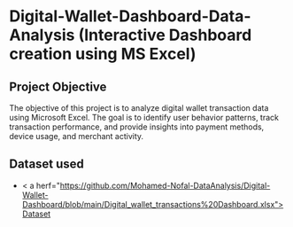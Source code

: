 # Digital-Wallet-Dashboard-Data-Analysis (Interactive Dashboard creation using MS Excel)
## Project Objective
The objective of this project is to analyze digital wallet transaction data using Microsoft Excel. The goal is to identify user behavior patterns, track transaction performance, and provide insights into payment methods, device usage, and merchant activity.

## Dataset used
- < a herf="https://github.com/Mohamed-Nofal-DataAnalysis/Digital-Wallet-Dashboard/blob/main/Digital_wallet_transactions%20Dashboard.xlsx">Dataset<a/>
